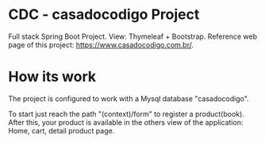 # CDC - casadocodigo Project
Full stack Spring Boot Project. View: Thymeleaf + Bootstrap.
Reference web page of this project: https://www.casadocodigo.com.br/.
# How its work
The project is configured to work with a Mysql database "casadocodigo".

To start just reach the path "(context)/form" to register a product(book).
After this, your product is available in the others view of the application: Home, cart, detail product page.

